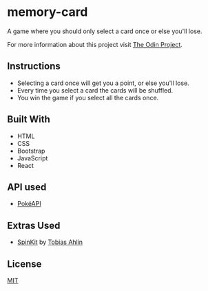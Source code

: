# memory-card

A game where you should only select a card once or else you'll lose.

For more information about this project visit [The Odin Project](https://www.theodinproject.com/lessons/memory-card).

## Instructions

- Selecting a card once will get you a point, or else you'll lose.
- Every time you select a card the cards will be shuffled.
- You win the game if you select all the cards once.

## Built With

- HTML
- CSS
- Bootstrap
- JavaScript
- React

## API used

- [PokéAPI](https://pokeapi.co/)

## Extras Used

- [SpinKit](https://tobiasahlin.com/spinkit/) by [Tobias Ahlin](https://twitter.com/tobiasahlin)

## License

[MIT](https://github.com/MERatio/memory-card/blob/master/LICENSE)
